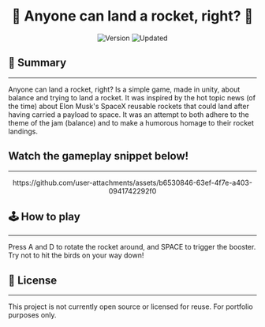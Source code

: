 
<h1 align="center">🚀 Anyone can land a rocket, right? 🚀</h1> 

<p align="center">
	<img src="https://img.shields.io/badge/Version-1.0-green.svg" alt="Version">
	<img src="https://img.shields.io/badge/Updated-October%202025-yellowgreen.svg" alt="Updated">
</p>

## 📖 Summary
---

Anyone can land a rocket, right? Is a simple game, made in unity, about balance and trying to land a rocket. It was inspired by the hot topic news (of the time) about Elon Musk's
SpaceX reusable rockets that could land after having carried a payload to space. It was an attempt to both adhere to the theme of the jam (balance) and to make a humorous homage
to their rocket landings.

## Watch the gameplay snippet below!
---


<p align="center">
	https://github.com/user-attachments/assets/b6530846-63ef-4f7e-a403-0941742292f0
</p>



## 🕹️ How to play
---

Press A and D to rotate the rocket around, and SPACE to trigger the booster.
Try not to hit the birds on your way down!

## 📝 License
---

This project is not currently open source or licensed for reuse. For portfolio purposes only.

